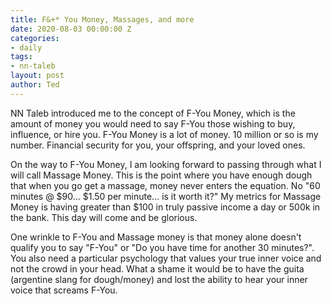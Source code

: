 ```yaml
---
title: F&+* You Money, Massages, and more
date: 2020-08-03 00:00:00 Z
categories:
- daily
tags:
- nn-taleb
layout: post
author: Ted
---
```


NN Taleb introduced me to the concept of F-You Money, which is the amount of money you would need to say F-You those wishing to buy, influence, or hire you. F-You Money is a lot of money. 10 million or so is my number. Financial security for you, your offspring, and your loved ones.

On the way to F-You Money, I am looking forward to passing through what I will call Massage Money. This is the point where you have enough dough that when you go get a massage, money never enters the equation. No "60 minutes @ $90... $1.50 per minute... is it worth it?" My metrics for Massage Money is having greater than $100 in truly passive income a day or 500k in the bank. This day will come and be glorious.

One wrinkle to F-You and Massage money is that money alone doesn't qualify you to say "F-You" or "Do you have time for another 30 minutes?". You also need a particular psychology that values your true inner voice and not the crowd in your head. What a shame it would be to have the guita (argentine slang for dough/money) and lost the ability to hear your inner voice that screams F-You.
